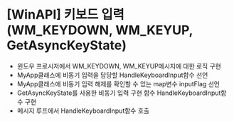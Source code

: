 # [WinAPI] 키보드 입력 (WM_KEYDOWN, WM_KEYUP, GetAsyncKeyState)
- 윈도우 프로시저에서 WM_KEYDOWN, WM_KEYUP메시지에 대한 로직 구현
- MyApp클래스에 비동기 입력을 담당할 HandleKeyboardInput함수 선언
- MyApp클래스에 비동기 입력 해제를 확인할 수 있는 map변수 inputFlag 선언
- GetAsyncKeyState를 사용한 비동기 입력 구현 함수 HandleKeyboardInput함수 구현
- 메시지 루프에서 HandleKeyboardInput함수 호출
